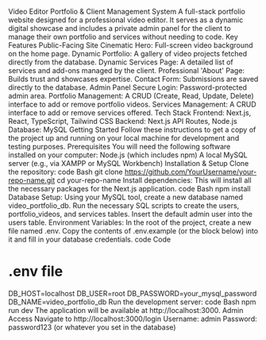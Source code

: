 Video Editor Portfolio & Client Management System
A full-stack portfolio website designed for a professional video editor. It serves as a dynamic digital showcase and includes a private admin panel for the client to manage their own portfolio and services without needing to code.
Key Features
Public-Facing Site
Cinematic Hero: Full-screen video background on the home page.
Dynamic Portfolio: A gallery of video projects fetched directly from the database.
Dynamic Services Page: A detailed list of services and add-ons managed by the client.
Professional 'About' Page: Builds trust and showcases expertise.
Contact Form: Submissions are saved directly to the database.
Admin Panel
Secure Login: Password-protected admin area.
Portfolio Management: A CRUD (Create, Read, Update, Delete) interface to add or remove portfolio videos.
Services Management: A CRUD interface to add or remove services offered.
Tech Stack
Frontend: Next.js, React, TypeScript, Tailwind CSS
Backend: Next.js API Routes, Node.js
Database: MySQL
Getting Started
Follow these instructions to get a copy of the project up and running on your local machine for development and testing purposes.
Prerequisites
You will need the following software installed on your computer:
Node.js (which includes npm)
A local MySQL server (e.g., via XAMPP or MySQL Workbench)
Installation & Setup
Clone the repository:
code
Bash
git clone https://github.com/YourUsername/your-repo-name.git
cd your-repo-name
Install dependencies:
This will install all the necessary packages for the Next.js application.
code
Bash
npm install
Database Setup:
Using your MySQL tool, create a new database named video_portfolio_db.
Run the necessary SQL scripts to create the users, portfolio_videos, and services tables.
Insert the default admin user into the users table.
Environment Variables:
In the root of the project, create a new file named .env.
Copy the contents of .env.example (or the block below) into it and fill in your database credentials.
code
Code
# .env file
DB_HOST=localhost
DB_USER=root
DB_PASSWORD=your_mysql_password
DB_NAME=video_portfolio_db
Run the development server:
code
Bash
npm run dev
The application will be available at http://localhost:3000.
Admin Access
Navigate to http://localhost:3000/login
Username: admin
Password: password123 (or whatever you set in the database)

